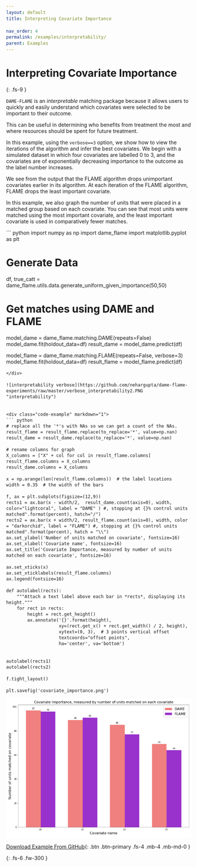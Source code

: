 ```yaml
---
layout: default
title: Interpreting Covariate Importance

nav_order: 4
permalink: /examples/interpretability/
parent: Examples
---
```


# Interpreting Covariate Importance
{: .fs-9 }

`DAME-FLAME` is an *interpretable* matching package because it allows users to quickly and easily understand which covariates were selected to be important to their outcome. 

This can be useful in determining who benefits from treatment the most and where resources should be spent for future treatment. 

In this example, using the ``verbose==3`` option, we show how to view the iterations of the algorithm and infer the best covariates. We begin with a simulated dataset in which four covariates are labelled 0 to 3, and the covariates are of exponentially decreasing importance to the outcome as the label  number increases.  

We see from the output that the FLAME algorithm drops unimportant covariates earlier in its algorithm. At each iteration of the FLAME algorithm, FLAME drops the least important covariate. 

In this example, we also graph the number of units that were placed in a matched group based on each covariate. You can see that most units were matched using the most important covariate, and the least important covariate is used in comparatively fewer matches. 

<div class="code-example" markdown="1">
``` python
import numpy as np
import dame_flame
import matplotlib.pyplot as plt

# Generate Data
df, true_catt = dame_flame.utils.data.generate_uniform_given_importance(50,50)

# Get matches using DAME and FLAME
model_dame = dame_flame.matching.DAME(repeats=False)
model_dame.fit(holdout_data=df)
result_dame = model_dame.predict(df)

model_flame = dame_flame.matching.FLAME(repeats=False, verbose=3)
model_flame.fit(holdout_data=df)
result_flame = model_flame.predict(df)
```
</div>

![interpretability verbose](https://github.com/nehargupta/dame-flame-experiments/raw/master/verbose_interpretability2.PNG "interpretability")


<div class="code-example" markdown="1">
``` python
# replace all the '*'s with NAs so we can get a count of the NAs. 
result_flame = result_flame.replace(to_replace='*', value=np.nan)
result_dame = result_dame.replace(to_replace='*', value=np.nan)

# rename columns for graph
X_columns = ["X" + col for col in result_flame.columns]
result_flame.columns = X_columns
result_dame.columns = X_columns

x = np.arange(len(result_flame.columns))  # the label locations
width = 0.35  # the width of the bars

f, ax = plt.subplots(figsize=(12,9))
rects1 = ax.bar(x - width/2,  result_dame.count(axis=0), width, color="lightcoral", label = "DAME" ) #, stopping at {}% control units matched".format(percent), hatch="/")
rects2 = ax.bar(x + width/2, result_flame.count(axis=0), width, color = "darkorchid", label = "FLAME") #, stopping at {}% control units matched".format(percent), hatch = "\\")
ax.set_ylabel('Number of units matched on covariate', fontsize=16)
ax.set_xlabel('Covariate name', fontsize=16)
ax.set_title('Covariate Importance, measured by number of units matched on each covariate', fontsize=16)

ax.set_xticks(x)
ax.set_xticklabels(result_flame.columns)
ax.legend(fontsize=16)

def autolabel(rects):
    """Attach a text label above each bar in *rects*, displaying its height."""
    for rect in rects:
        height = rect.get_height()
        ax.annotate('{}'.format(height),
                    xy=(rect.get_x() + rect.get_width() / 2, height),
                    xytext=(0, 3),  # 3 points vertical offset
                    textcoords="offset points",
                    ha='center', va='bottom')


autolabel(rects1)
autolabel(rects2)

f.tight_layout()

plt.savefig('covariate_importance.png')
```
</div>

![covar importance](https://github.com/nehargupta/dame-flame-experiments/raw/master/covariate_importance.png "covarimportance")


[Download Example From GitHub](https://github.com/nehargupta/dame-flame-experiments/blob/master/interpretability.ipynb){: .btn .btn-primary .fs-4 .mb-4 .mb-md-0 }


{: .fs-6 .fw-300 }
